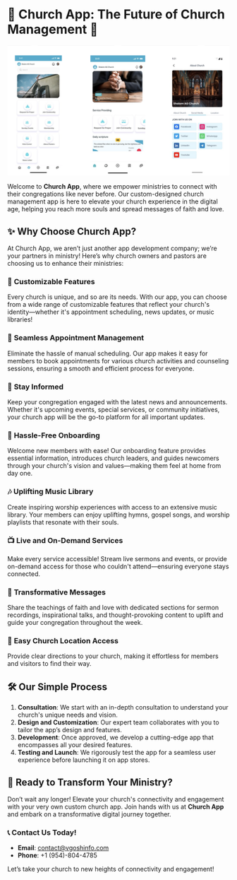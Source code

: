 # 🌟 Church App: The Future of Church Management 🌟

<img src="/Images/Preview1.png">

Welcome to **Church App**, where we empower ministries to connect with their congregations like never before. Our custom-designed church management app is here to elevate your church experience in the digital age, helping you reach more souls and spread messages of faith and love.

## ✨ Why Choose Church App?

At Church App, we aren’t just another app development company; we’re your partners in ministry! Here’s why church owners and pastors are choosing us to enhance their ministries:

### 🔧 **Customizable Features**
Every church is unique, and so are its needs. With our app, you can choose from a wide range of customizable features that reflect your church's identity—whether it's appointment scheduling, news updates, or music libraries!

### 📅 **Seamless Appointment Management**
Eliminate the hassle of manual scheduling. Our app makes it easy for members to book appointments for various church activities and counseling sessions, ensuring a smooth and efficient process for everyone.

### 📣 **Stay Informed**
Keep your congregation engaged with the latest news and announcements. Whether it's upcoming events, special services, or community initiatives, your church app will be the go-to platform for all important updates.

### 🤝 **Hassle-Free Onboarding**
Welcome new members with ease! Our onboarding feature provides essential information, introduces church leaders, and guides newcomers through your church's vision and values—making them feel at home from day one.

### 🎶 **Uplifting Music Library**
Create inspiring worship experiences with access to an extensive music library. Your members can enjoy uplifting hymns, gospel songs, and worship playlists that resonate with their souls.

### 📺 **Live and On-Demand Services**
Make every service accessible! Stream live sermons and events, or provide on-demand access for those who couldn't attend—ensuring everyone stays connected.

### 📖 **Transformative Messages**
Share the teachings of faith and love with dedicated sections for sermon recordings, inspirational talks, and thought-provoking content to uplift and guide your congregation throughout the week.

### 📍 **Easy Church Location Access**
Provide clear directions to your church, making it effortless for members and visitors to find their way.

## 🛠️ **Our Simple Process**

1. **Consultation**: We start with an in-depth consultation to understand your church's unique needs and vision.
2. **Design and Customization**: Our expert team collaborates with you to tailor the app’s design and features.
3. **Development**: Once approved, we develop a cutting-edge app that encompasses all your desired features.
4. **Testing and Launch**: We rigorously test the app for a seamless user experience before launching it on app stores.

## 🚀 **Ready to Transform Your Ministry?**

Don’t wait any longer! Elevate your church's connectivity and engagement with your very own custom church app. Join hands with us at **Church App** and embark on a transformative digital journey together.

### 📞 **Contact Us Today!**
- **Email**: [contact@vgoshinfo.com](mailto:contact@vgoshinfo.com)
- **Phone**: +1 (954)-804-4785

Let’s take your church to new heights of connectivity and engagement!
